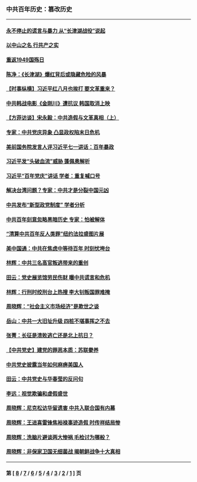 ### 中共百年历史：篡改历史
---
#### [永不停止的谎言与暴力 从“长津湖战役”说起](../../pages/nf1176115/n13494094.md?07010430) 
#### [以中山之名 行共产之实](../../pages/nf1176115/n13346437.md?07010430) 
#### [重返1949国殇日](../../pages/nf1176115/n13346372.md?07010430) 
#### [陈净：《长津湖》爆红背后或隐藏危险的风暴](../../pages/nf1176115/n13314364.md?07010430) 
#### [【时事纵横】习近平红八月也挨打 要文革重来？](../../pages/nf1176115/n13231393.md?07010430) 
#### [中共韩战电影《金刚川》遭抗议 韩国取消上映](../../pages/nf1176115/n13219114.md?07010430) 
#### [【方菲访谈】宋永毅：中共造假与文革真相（上）](../../pages/nf1176115/n13200760.md?07010430) 
#### [专家：中共党庆异象 凸显政权陷末日危机](../../pages/nf1176115/n13067084.md?07010430) 
#### [美前国务院发言人评习近平七一讲话：百年暴政](../../pages/nf1176115/n13066986.md?07010430) 
#### [习近平发“头破血流”威胁 蓬佩奥解析](../../pages/nf1176115/n13063604.md?07010430) 
#### [习近平“百年党庆”讲话 学者：重复喊口号](../../pages/nf1176115/n13061411.md?07010430) 
#### [解决台湾问题？专家：中共才是分裂中国元凶](../../pages/nf1176115/n13060811.md?07010430) 
#### [中共发布“新型政党制度” 学者分析](../../pages/nf1176115/n13056354.md?07010430) 
#### [中共百年刻意忽略黑暗历史 专家：怕被解体](../../pages/nf1176115/n13056056.md?07010430) 
#### [“清算中共百年反人类罪”纽约法拉盛图片展](../../pages/nf1176115/n13052220.md?07010430) 
#### [美中国通：中共在焦虑中等待百年 时刻忧垮台](../../pages/nf1176115/n13048820.md?07010430) 
#### [林辉：中共三名高官叛逃带来的重创](../../pages/nf1176115/n13035206.md?07010430) 
#### [田云：党史展览馆劳民伤财 曝中共谎言和危机](../../pages/nf1176115/n13033900.md?07010430) 
#### [林辉：行刑时绞刑台上热搜 李大钊叛国罪难掩](../../pages/nf1176115/n13031965.md?07010430) 
#### [周晓辉：“社会主义市场经济”是欺世之谈](../../pages/nf1176115/n13024090.md?07010430) 
#### [岳山：中共一大旧址升级 四桩不堪事挥之不去](../../pages/nf1176115/n13021697.md?07010430) 
#### [张菁：长征是溃败逃亡还是北上抗日？](../../pages/nf1176115/n13020585.md?07010430) 
#### [【中共党史】建党的罪恶本质：苏联豢养](../../pages/nf1176115/n13011888.md?07010430) 
#### [中共党史披露当年如何麻痹美国人](../../pages/nf1176115/n12966400.md?07010430) 
#### [田云：中共党史与华春莹的反问句](../../pages/nf1176115/n12765178.md?07010430) 
#### [李远：视觉欺骗和虚假盛世](../../pages/nf1176115/n12993376.md?07010430) 
#### [周晓辉：尼克松访华留遗害 中共入联合国有内幕](../../pages/nf1176115/n12991422.md?07010430) 
#### [周晓辉：王进喜雷锋焦裕禄事迹造假 时传祥结局惨](../../pages/nf1176115/n12985497.md?07010430) 
#### [周晓辉：洗脑片避谈两大惨祸 毛检讨为哪般？](../../pages/nf1176115/n12971285.md?07010430) 
#### [周晓辉：非保家卫国无细菌战 揭朝鲜战争十大真相](../../pages/nf1176115/n12954161.md?07010430) 

---
#### 第 [ [8](./8.md?07010430) / [7](./7.md?07010430) / [6](./6.md?07010430) / [5](./5.md?07010430) / [4](./4.md?07010430) / [3](./3.md?07010430) / [2](./2.md?07010430) / [1](./1.md?07010430) ] 页
